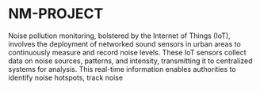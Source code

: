 # NM-PROJECT
Noise pollution monitoring, bolstered by the Internet of Things (IoT), involves the deployment of networked sound sensors in urban areas to continuously measure and record noise levels. These IoT sensors collect data on noise sources, patterns, and intensity, transmitting it to centralized systems for analysis. This real-time information enables authorities to identify noise hotspots, track noise
